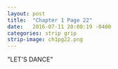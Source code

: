 ```yaml
---
layout: post
title:  "Chapter 1 Page 22"
date:   2016-07-11 20:00:19 -0400
categories: strip grip
strip-image: ch1pg22.png
---
```

 "LET'S DANCE"
